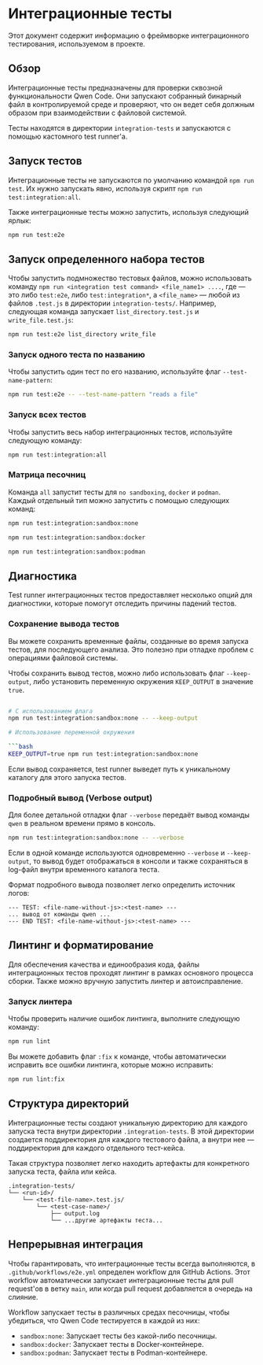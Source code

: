 # Интеграционные тесты

Этот документ содержит информацию о фреймворке интеграционного тестирования, используемом в проекте.

## Обзор

Интеграционные тесты предназначены для проверки сквозной функциональности Qwen Code. Они запускают собранный бинарный файл в контролируемой среде и проверяют, что он ведет себя должным образом при взаимодействии с файловой системой.

Тесты находятся в директории `integration-tests` и запускаются с помощью кастомного test runner'а.

## Запуск тестов

Интеграционные тесты не запускаются по умолчанию командой `npm run test`. Их нужно запускать явно, используя скрипт `npm run test:integration:all`.

Также интеграционные тесты можно запустить, используя следующий ярлык:

```bash
npm run test:e2e
```

## Запуск определенного набора тестов

Чтобы запустить подмножество тестовых файлов, можно использовать команду `npm run <integration test command> <file_name1> ....`, где <integration test command> — это либо `test:e2e`, либо `test:integration*`, а `<file_name>` — любой из файлов `.test.js` в директории `integration-tests/`. Например, следующая команда запускает `list_directory.test.js` и `write_file.test.js`:

```bash
npm run test:e2e list_directory write_file
```

### Запуск одного теста по названию

Чтобы запустить один тест по его названию, используйте флаг `--test-name-pattern`:

```bash
npm run test:e2e -- --test-name-pattern "reads a file"
```

### Запуск всех тестов

Чтобы запустить весь набор интеграционных тестов, используйте следующую команду:

```bash
npm run test:integration:all
```

### Матрица песочниц

Команда `all` запустит тесты для `no sandboxing`, `docker` и `podman`.  
Каждый отдельный тип можно запустить с помощью следующих команд:

```bash
npm run test:integration:sandbox:none
```

```bash
npm run test:integration:sandbox:docker
```

```bash
npm run test:integration:sandbox:podman
```

## Диагностика

Test runner интеграционных тестов предоставляет несколько опций для диагностики, которые помогут отследить причины падений тестов.

### Сохранение вывода тестов

Вы можете сохранить временные файлы, созданные во время запуска тестов, для последующего анализа. Это полезно при отладке проблем с операциями файловой системы.

Чтобы сохранить вывод тестов, можно либо использовать флаг `--keep-output`, либо установить переменную окружения `KEEP_OUTPUT` в значение `true`.

```bash

# С использованием флага
npm run test:integration:sandbox:none -- --keep-output

# Использование переменной окружения

```bash
KEEP_OUTPUT=true npm run test:integration:sandbox:none
```

Если вывод сохраняется, test runner выведет путь к уникальному каталогу для этого запуска тестов.

### Подробный вывод (Verbose output)

Для более детальной отладки флаг `--verbose` передаёт вывод команды `qwen` в реальном времени прямо в консоль.

```bash
npm run test:integration:sandbox:none -- --verbose
```

Если в одной команде используются одновременно `--verbose` и `--keep-output`, то вывод будет отображаться в консоли и также сохраняться в log-файл внутри временного каталога теста.

Формат подробного вывода позволяет легко определить источник логов:

```
--- TEST: <file-name-without-js>:<test-name> ---
... вывод от команды qwen ...
--- END TEST: <file-name-without-js>:<test-name> ---
```

## Линтинг и форматирование

Для обеспечения качества и единообразия кода, файлы интеграционных тестов проходят линтинг в рамках основного процесса сборки. Также можно вручную запустить линтер и автоисправление.

### Запуск линтера

Чтобы проверить наличие ошибок линтинга, выполните следующую команду:

```bash
npm run lint
```

Вы можете добавить флаг `:fix` к команде, чтобы автоматически исправить все ошибки линтинга, которые можно исправить:

```bash
npm run lint:fix
```

## Структура директорий

Интеграционные тесты создают уникальную директорию для каждого запуска теста внутри директории `.integration-tests`. В этой директории создается поддиректория для каждого тестового файла, а внутри нее — поддиректория для каждого отдельного тест-кейса.

Такая структура позволяет легко находить артефакты для конкретного запуска теста, файла или кейса.

```
.integration-tests/
└── <run-id>/
    └── <test-file-name>.test.js/
        └── <test-case-name>/
            ├── output.log
            └── ...другие артефакты теста...
```

## Непрерывная интеграция

Чтобы гарантировать, что интеграционные тесты всегда выполняются, в `.github/workflows/e2e.yml` определен workflow для GitHub Actions. Этот workflow автоматически запускает интеграционные тесты для pull request'ов в ветку `main`, или когда pull request добавляется в очередь на слияние.

Workflow запускает тесты в различных средах песочницы, чтобы убедиться, что Qwen Code тестируется в каждой из них:

- `sandbox:none`: Запускает тесты без какой-либо песочницы.
- `sandbox:docker`: Запускает тесты в Docker-контейнере.
- `sandbox:podman`: Запускает тесты в Podman-контейнере.